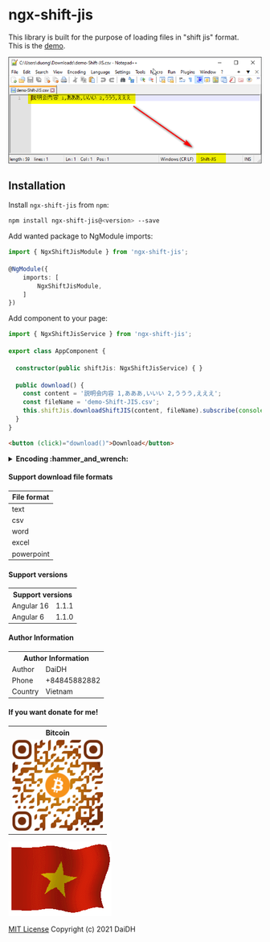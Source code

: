 
# ngx-shift-jis

This library is built for the purpose of loading files in "shift jis" format.\
This is the [demo](https://stackblitz.com/edit/angular-ngx-shift-jis?file=src/app/app.component.ts).

![Logo](https://raw.githubusercontent.com/id1945/ngx-shift-jis/master/ngx-shift-jis.png)

## Installation
Install `ngx-shift-jis` from `npm`:
```bash
npm install ngx-shift-jis@<version> --save
```

Add wanted package to NgModule imports:
```typescript
import { NgxShiftJisModule } from 'ngx-shift-jis';

@NgModule({
    imports: [
        NgxShiftJisModule,
    ]
})
```

Add component to your page:
```typescript
import { NgxShiftJisService } from 'ngx-shift-jis';

export class AppComponent {

  constructor(public shiftJis: NgxShiftJisService) { }

  public download() {
    const content = '説明会内容 1,あああ,いいい 2,ううう,えええ';
    const fileName = 'demo-Shift-JIS.csv';
    this.shiftJis.downloadShiftJIS(content, fileName).subscribe(console.log);
  }
}
```

```html
<button (click)="download()">Download</button>
```

<details><summary><b>Encoding :hammer_and_wrench:</b></summary>

```typescript
public download() {
  const content = '説明会内容 1,あああ,いいい 2,ううう,えええ';
  const fileName = 'demo-Shift-JIS.csv';
  const convert = (encoding) => {
    const num_array = encoding.stringToCode(content);
    const sjis_array = encoding.convert(num_array, "SJIS", "UTF8");
    return sjis_array;
  }
  this.shiftJis.downloadShiftJIS(content, fileName, convert).subscribe(console.log);
}
// convert(data: IntArrayType, to: Encoding, from?: Encoding)
// Encoding: 'UTF32' | 'UTF16' | 'UTF16BE' | 'UTF16LE' | 'BINARY' | 'ASCII' | 'JIS' | 'UTF8' | 'EUCJP' | 'SJIS' | 'UNICODE' | 'AUTO'
```
</details>


#### Support download file formats

|  File format  |
| ------------- |
| text          | 
| csv           |
| word          |
| excel         |
| powerpoint    |

#### Support versions
  
<table>
  <tr>
    <th colspan="2">Support versions</th>
  </tr>
  <tr>
    <td>Angular 16</td>
    <td>1.1.1</td>
  </tr>
  <tr>
    <td>Angular 6</td>
    <td>1.1.0</td>
  </tr>
</table>

#### Author Information
  
<table>
  <tr>
    <th colspan="2">Author Information</th>
  </tr>
  <tr>
    <td>Author</td>
    <td>DaiDH</td>
  </tr>
  <tr>
    <td>Phone</td>
    <td>+84845882882</td>
  </tr>
  <tr>
    <td>Country</td>
    <td>Vietnam</td>
  </tr>
</table>

#### If you want donate for me!

<table>
  <tr>
    <th>Bitcoin</th>
  </tr>
  <tr>
    <td><img src="https://raw.githubusercontent.com/id1945/id1945/master/donate-bitcoin.png" width="182px"></td>
  </tr>
</table>

![Vietnam](https://raw.githubusercontent.com/id1945/id1945/master/vietnam.gif)

[MIT License](https://github.com/id1945/ngx-shift-jis/blob/master/LICENSE) Copyright (c) 2021 DaiDH